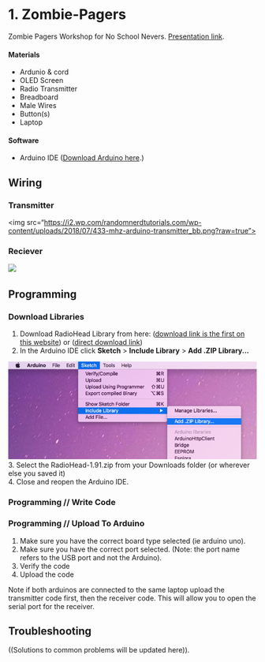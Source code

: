 # 1. Zombie-Pagers
Zombie Pagers Workshop for No School Nevers. <a href="https://docs.google.com/presentation/d/1Ye8_0CPXw5tz4qalvi-M3NbH0rnVmPnoX25OQPT_XRs/edit?usp=sharing">Presentation link</a>.

#### Materials
* Ardunio & cord
* OLED Screen
* Radio Transmitter
* Breadboard
* Male Wires
* Button(s)
* Laptop

#### Software
* Arduino IDE (<a href="https://www.arduino.cc/en/Main/Software">Download Arduino here</a>.)


## Wiring

### Transmitter
<img src=“https://i2.wp.com/randomnerdtutorials.com/wp-content/uploads/2018/07/433-mhz-arduino-transmitter_bb.png?raw=true”>

### Reciever 
<img src=“”>


## Programming

### Download Libraries
1. Download RadioHead Library from here: (<a href="http://www.airspayce.com/mikem/arduino/RadioHead/" target="_blank">download link is the first on this website</a>) or (<a href="http://www.airspayce.com/mikem/arduino/RadioHead/RadioHead-1.91.zip">direct download link</a>) 
2. In the Arduino IDE click <b>Sketch</b> > <b>Include Library</b> > <b>Add .ZIP Library...</b>
<img src="https://github.com/krismadden/Zombie-Pagers/blob/master/images/Screenshot%202019-07-01%2022.29.06.png?raw=true">
3. Select the RadioHead-1.91.zip from your Downloads folder (or wherever else you saved it)
<br>4. Close and reopen the Arduino IDE.

### Programming // Write Code

### Programming // Upload To Arduino
1. Make sure you have the correct board type selected (ie arduino uno). 
2. Make sure you have the correct port selected. (Note: the port name refers to the USB port and not the Arduino).
3. Verify the code
4. Upload the code

Note if both arduinos are connected to the same laptop upload the transmitter code first, then the receiver code. This will allow you to open the serial port for the receiver.  

## Troubleshooting 

((Solutions to common problems will be updated here)).
